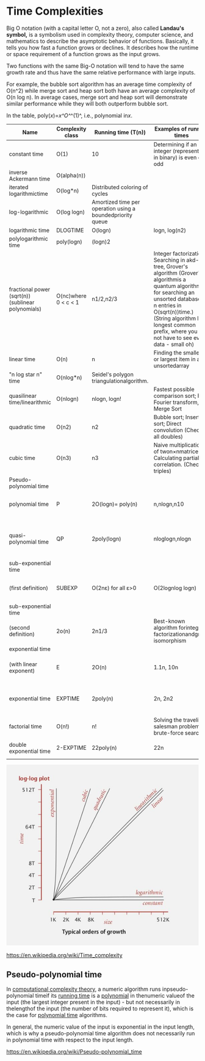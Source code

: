 # Time Complexities

Big O notation (with a capital letter O, not a zero), also called **Landau's symbol,** is a symbolism used in complexity theory, computer science, and mathematics to describe the asymptotic behavior of functions. Basically, it tells you how fast a function grows or declines. It describes how the runtime or space requirement of a function grows as the input grows.

Two functions with the same Big-O notation will tend to have the same growth rate and thus have the same relative performance with large inputs.

For example, the bubble sort algorithm has an average time complexity of O(n^2) while merge sort and heap sort both have an average complexity of O(n log n). In average cases, merge sort and heap sort will demonstrate similar performance while they will both outperform bubble sort.

In the table, poly(*x*)=*x^O^*^(1)^, i.e., polynomial in*x*.

| **Name** | **Complexity class** | **Running time (T(n))** | **Examples of running times** | **Example algorithms** |
|---|---|---|---|---|
| constant time | O(1) | 10 | Determining if an integer (represented in binary) is even or odd |
| inverse Ackermann time | O(alpha(n)) |
| iterated logarithmictime | O(log*n) | Distributed coloring of cycles |
| log-logarithmic | O(log logn) | Amortized time per operation using a boundedpriority queue |
| logarithmic time | DLOGTIME | O(logn) | logn, log(n2) | Binary search |
| polylogarithmic time | poly(logn) | (logn)2 |
| fractional power (sqrt(n)) (sublinear polynomials) | O(nc)where 0 < c < 1 | n1/2,n2/3 | Integer factorization, Searching in akd-tree, Grover's algorithm (Grover's algorithmis a quantum algorithm for searching an unsorted database of n entries in O(sqrt(n))time.) (String algorithm like longest common prefix, where you do not have to see every data - small oh) |
| linear time | O(n) | n | Finding the smallest or largest item in an unsortedarray |
| "n log star n" time | O(nlog*n) | Seidel's polygon triangulationalgorithm. |
| quasilinear time/linearithmic | O(nlogn) | nlogn, logn! | Fastest possible comparison sort; Fast Fourier transform, Merge Sort |
| quadratic time | O(n2) | n2 | Bubble sort; Insertion sort; Direct convolution (Check all doubles) |
| cubic time | O(n3) | n3 | Naive multiplication of twon×nmatrices. Calculating partial correlation. (Check all triples) |
| Pseudo-polynomial time |
| polynomial time | P | 2O(logn)= poly(n) | n,nlogn,n10 | Karmarkar's algorithm for linear programming;AKS primality test |
| quasi-polynomial time | QP | 2poly(logn) | nloglogn,nlogn | Best-known O(log2n)-approximation algorithmfor the directedSteiner tree problem. |
| sub-exponential time
(first definition) | SUBEXP | O(2nε) for all ε>0 | O(2lognlog logn) | Assuming complexity theoretic conjectures,BPPis contained in SUBEXP. |
| sub-exponential time
(second definition) | 2o(n) | 2n1/3 | Best-known algorithm forinteger factorizationandgraph isomorphism |
| exponential time
(with linear exponent) | E | 2O(n) | 1.1n, 10n | Solving thetraveling salesman problemusingdynamic programming |
| exponential time | EXPTIME | 2poly(n) | 2n, 2n2 | Solvingmatrix chain multiplicationviabrute-force search (Exhaustive Search / Check all subsets) |
| factorial time | O(n!) | n! | Solving the traveling salesman problem via brute-force search |
| double exponential time | 2-EXPTIME | 22poly(n) | 22n | Deciding the truth of a given statement in Presburger arithmetic |

![image](../../media/Time-Complexities-image1.jpg)

<https://en.wikipedia.org/wiki/Time_complexity>

## Pseudo-polynomial time

In [computational complexity theory](https://en.wikipedia.org/wiki/Computational_complexity_theory), a numeric algorithm runs inpseudo-polynomial timeif its [running time](https://en.wikipedia.org/wiki/Computation_time) is a [polynomial](https://en.wikipedia.org/wiki/Polynomial) in thenumeric valueof the input (the largest integer present in the input) - but not necessarily in thelengthof the input (the number of bits required to represent it), which is the case for [polynomial time](https://en.wikipedia.org/wiki/Polynomial_time) algorithms.

In general, the numeric value of the input is exponential in the input length, which is why a pseudo-polynomial time algorithm does not necessarily run in polynomial time with respect to the input length.

<https://en.wikipedia.org/wiki/Pseudo-polynomial_time>
